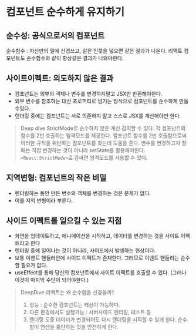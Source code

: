 # 컴포넌트 순수하게 유지하기

## 순수성: 공식으로서의 컴포넌트
순수함수 : 자신만의 일에 신경쓰고, 같은 인풋을 넣으면 같은 결과가 나온다.
리액트 컴포넌트도 순수함수와 같이 항상같은 결과가 나와야한다.

## 사이트이펙트: 의도하지 않은 결과
- 컴포넌트는 외부의 객체나 변수를 변경하지말고 JSX만 반환해야한다.
- 외부 변수를 참조하는 대신 프로퍼티로 넘기는 방식으로 컴포넌트를 순수하게 만들수있다.
- 렌더링 중에는 컴포넌트는 서로 의존하지 말고 스스로  JSX를 계산해야만 한다.

> Deep dive
> StrictMode로 순수하지 않은 계산 감지할 수 있다.
> 각 컴포넌트의 함수를 2번 호출하는 엄격모드를 제공한다. 컴포넌트 함수를 2번 호출함으로써 이러한 규칙을 위반하는 컴포넌트를 찾는데 도움을 준다.
> 변수를 변경하고자 할때는 직접 변경하는 것이 아니라 setState를 활용해야한다.
> `<React.StrictMode>`로 감싸면 엄격모드를 사용할 수 있다.

## 지역변형: 컴포넌트의 작은 비밀
- 렌더링하는 동안 만든 변수와 객체를 변경하는 것은 문제가 없다.
- 이를 지역 변형이라 부른다.

## 사이드 이펙트를 일으킬 수 있는 지점
- 화면을 업데이트하고, 애니메이션을 시작하고, 데이터를 변경하는 것을 사이트 이펙트라고 한다
- 렌더링 중에 일어나는 것이 아니라, 사이드에서 발생하는 현상이다. 
- 보통 이벤트 핸들러안에 사이드 이펙트가 존재한다. 그러므로 이벤트 핸들러는 순수할 필요가 없다.
- useEffect를 통해 당신의 컴포넌트에서 사이트 이펙트를 호출할 수 있다. (그러나 이것이 마지막 수단이 되어야한다.)

> DeepDive
> 리액트는 왜 순수함을 신경쓸까?
> 1. 성능 : 순수한 컴포넌트는 캐싱이 가능하다.
> 2. 다른 환경에서도 실행가능 : 서버사이드 렌더링, 테스트 등
> 3. 렌더링 도중 데이터가 변경되어도 다시 렌더링을 시작할 수 있게 한다. 순수함이 연산을 중단하는 것을 안전하게 한다.
